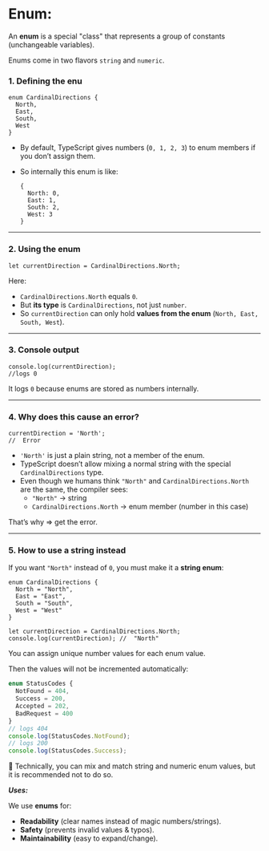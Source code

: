 # Enum:

An **enum** is a special "class" that represents a group of constants (unchangeable variables).

Enums come in two flavors `string` and `numeric`.

### 1. Defining the enu

```tsx
enum CardinalDirections {
  North,
  East,
  South,
  West
}

```

- By default, TypeScript gives numbers (`0, 1, 2, 3`) to enum members if you don’t assign them.
- So internally this enum is like:
    
    ```tsx
    {
      North: 0,
      East: 1,
      South: 2,
      West: 3
    }
    
    ```
    

---

### 2. Using the enum

```tsx
let currentDirection = CardinalDirections.North;

```

Here:

- `CardinalDirections.North` equals `0`.
- But **its type** is `CardinalDirections`, not just `number`.
- So `currentDirection` can only hold **values from the enum** (`North, East, South, West`).

---

### 3. Console output

```tsx
console.log(currentDirection);
//logs 0
```

It logs `0` because enums are stored as numbers internally.

---

### 4. Why does this cause an error?

```tsx
currentDirection = 'North';
//  Error

```

- `'North'` is just a plain string, not a member of the enum.
- TypeScript doesn’t allow mixing a normal string with the special `CardinalDirections` type.
- Even though we humans think `"North"` and `CardinalDirections.North` are the same, the compiler sees:
    - `"North"` → string
    - `CardinalDirections.North` → enum member (number in this case)

That’s why ⇒ get the error.

---

### 5. How to use a string instead

If you want `"North"` instead of `0`, you must make it a **string enum**:

```tsx
enum CardinalDirections {
  North = "North",
  East = "East",
  South = "South",
  West = "West"
}

let currentDirection = CardinalDirections.North;
console.log(currentDirection); //  "North"

```

You can assign unique number values for each enum value.

Then the values will not be incremented automatically:

```jsx
enum StatusCodes {
  NotFound = 404,
  Success = 200,
  Accepted = 202,
  BadRequest = 400
}
// logs 404
console.log(StatusCodes.NotFound);
// logs 200
console.log(StatusCodes.Success);

```

🚫 Technically, you can mix and match string and numeric enum values, but it is recommended not to do so.

***Uses:***

We use **enums** for:

- **Readability** (clear names instead of magic numbers/strings).
- **Safety** (prevents invalid values & typos).
- **Maintainability** (easy to expand/change).
